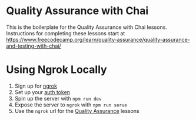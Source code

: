 # Quality Assurance with Chai

This is the boilerplate for the Quality Assurance with Chai lessons. Instructions for completing these lessons start at https://www.freecodecamp.org/learn/quality-assurance/quality-assurance-and-testing-with-chai/

# Using Ngrok Locally

1. Sign up for [ngrok](https://ngrok.com/)
2. Set up your [auth token](https://dashboard.ngrok.com/get-started/setup)
3. Spin up the server with `npm run dev`
4. Expose the server to `ngrok` with `npm run serve`
5. Use the `ngrok` url for the [Quality Assurance](https://www.freecodecamp.org/learn/quality-assurance/) lessons
